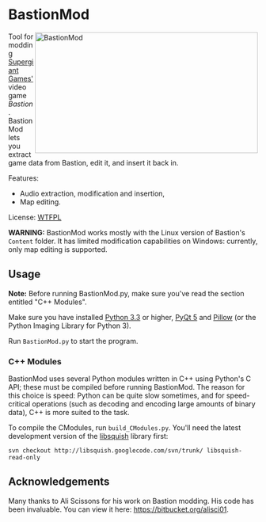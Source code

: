 BastionMod
==========

<img src="http://lyros.net/bastion/BastionMod.png" alt="BastionMod" width="450" height="244" align="right" />Tool for modding [Supergiant Games'](http://supergiantgames.com/) video game *Bastion*. BastionMod lets you extract game data from Bastion, edit it, and insert it back in.

Features:
  - Audio extraction, modification and insertion,
  - Map editing.

License: [WTFPL](http://www.wtfpl.net/)

**WARNING:** BastionMod works mostly with the Linux version of Bastion's `Content` folder. It has limited modification capabilities on Windows: currently, only map editing is supported.

## Usage ##
**Note:** Before running BastionMod.py, make sure you've read the section entitled "C++ Modules".

Make sure you have installed [Python 3.3](http://python.org/) or higher, [PyQt 5](http://www.riverbankcomputing.co.uk/software/pyqt/download5) and [Pillow](http://python-imaging.github.io/) (or the Python Imaging Library for Python 3).

Run `BastionMod.py` to start the program.

### C++ Modules ###
BastionMod uses several Python modules written in C++ using Python's C API; these must be compiled before running BastionMod. The reason for this choice is speed: Python can be quite slow sometimes, and for speed-critical operations (such as decoding and encoding large amounts of binary data), C++ is more suited to the task.

To compile the CModules, run `build_CModules.py`. You'll need the latest development version of the [libsquish](https://code.google.com/p/libsquish/) library first:

    svn checkout http://libsquish.googlecode.com/svn/trunk/ libsquish-read-only

## Acknowledgements ##
Many thanks to Ali Scissons for his work on Bastion modding. His code has been invaluable. You can view it here: https://bitbucket.org/alisci01.
